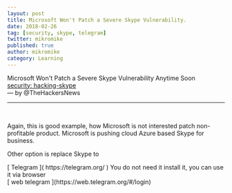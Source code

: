 ```yaml
---
layout: post
title: Microsoft Won't Patch a Severe Skype Vulnerability.
date: 2018-02-26
tag: [security, skype, telegram]
twitter: mikromike
published: true
author: mikromike
category: Learning
---
```

Microsoft Won't Patch a Severe Skype Vulnerability Anytime Soon <br>
[ security: hacking-skype ](https://thehackernews.com/2018/02/hacking-skype.html )
<br>  — by @TheHackersNews
<hr> <br>
<p>Again, this is good example, how Microsoft is not interested patch
non-profitable product. Microsoft is pushing cloud Azure based Skype for business.</p>
<p> Other option is replace Skype to  </p>
[ Telegram ]( https://telegram.org/ )  
You do not need it install it, you can use it via browser <br>
[ web telegram ](https://web.telegram.org/#/login)

